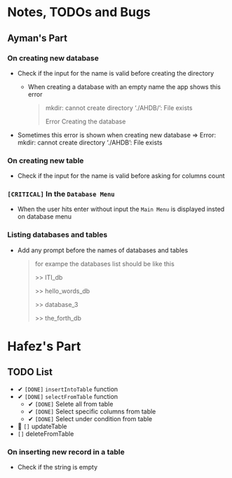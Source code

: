 # Notes, TODOs and Bugs

## Ayman's Part

### On creating new database
- Check if the input for the name is valid before creating the directory
    - When creating a database with an empty name the app shows this error
      > mkdir: cannot create directory ‘./AHDB/’: File exists
      >
      > Error Creating the database

- Sometimes this error is shown when creating new database
  => Error: mkdir: cannot create directory ‘./AHDB’: File exists

### On creating new table
- Check if the input for the name is valid before asking for columns count

### `[CRITICAL]` In the `Database Menu`
- When the user hits enter without input the `Main Menu` is displayed insted on database menu

### Listing databases and tables
- Add any prompt before the names of databases and tables
    > for exampe the databases list should be like this
    >
    > \>> ITI_db
    >
    > \>> hello_words_db
    >
    > \>> database_3
    >
    > \>> the_forth_db


# Hafez's Part

## TODO List
- ✔ `[DONE]` `insertIntoTable` function
- ✔ `[DONE]` `selectFromTable` function
    - ✔ `[DONE]` Selete all from table
    - ✔ `[DONE]` Select specific columns from table
    - ✔ `[DONE]` Select under condition from table
- 📌 `[]` updateTable
- `[]` deleteFromTable

### On inserting new record in a table
- Check if the string is empty


